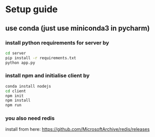 # Setup guide

## use conda (just use miniconda3 in pycharm)
### install python requirements for server by

```bash
cd server
pip install -r requirements.txt
python app.py
```

### install npm and initialise client by
```bash
conda install nodejs
cd client
npm init
npm install
npm run
```

### you also need redis
install from here: https://github.com/MicrosoftArchive/redis/releases
